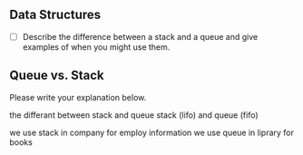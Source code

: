 ## Data Structures
* [ ] Describe the difference between a stack and a queue and give examples of when you might use them.

## Queue vs. Stack
Please write your explanation below.


the differant between stack and queue 
stack (lifo) and queue (fifo)

we use stack in company for employ information
we use queue in liprary for books


